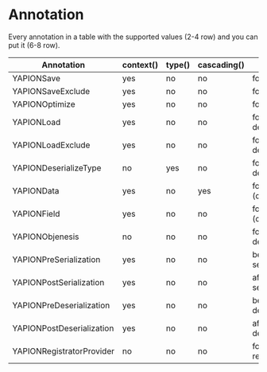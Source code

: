 # Annotation

Every annotation in a table with the supported values (2-4 row) and you can put it (6-8 row).

| Annotation                | context() | type() | cascading() | Usage                       | Type | Method | Field |
|---------------------------|-----------|--------|-------------|-----------------------------|------|--------|-------|
| YAPIONSave                | yes       | no     | no          | for serialization           | yes  | no     | yes   |
| YAPIONSaveExclude         | yes       | no     | no          | for serialization           | yes  | no     | yes   |
| YAPIONOptimize            | yes       | no     | no          | for serialization           | no   | no     | yes   |
| YAPIONLoad                | yes       | no     | no          | for deserialization         | yes  | no     | yes   |
| YAPIONLoadExclude         | yes       | no     | no          | for deserialization         | yes  | no     | yes   |
| YAPIONDeserializeType     | no        | yes    | no          | for deserialization         | no   | no     | yes   |
| YAPIONData                | yes       | no     | yes         | for (de)serialization       | yes  | no     | no    |
| YAPIONField               | yes       | no     | no          | for (de)serialization       | no   | no     | yes   |
| YAPIONObjenesis           | no        | no     | no          | for deserialization         | yes  | no     | no    |
| YAPIONPreSerialization    | yes       | no     | no          | before serialization        | no   | yes    | no    |
| YAPIONPostSerialization   | yes       | no     | no          | after serialization         | no   | yes    | no    |
| YAPIONPreDeserialization  | yes       | no     | no          | before deserialization      | no   | yes    | no    |
| YAPIONPostDeserialization | yes       | no     | no          | after deserialization       | no   | yes    | no    |
| YAPIONRegistratorProvider | no        | no     | no          | for serializer registration | no   | yes    | no    |
